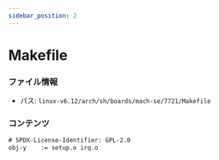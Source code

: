 ```yaml
---
sidebar_position: 2
---
```

# Makefile

### ファイル情報

- パス: `linux-v6.12/arch/sh/boards/mach-se/7721/Makefile`

### コンテンツ

```txt
# SPDX-License-Identifier: GPL-2.0
obj-y	 := setup.o irq.o

```
